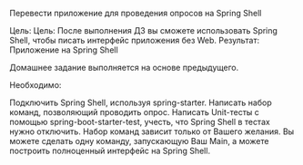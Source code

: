 Перевести приложение для проведения опросов на Spring Shell

Цель:
Цель: После выполнения ДЗ вы сможете использовать Spring Shell, чтобы писать интерфейс приложения без Web. Результат: Приложение на Spring Shell

Домашнее задание выполняется на основе предыдущего.

Необходимо:

Подключить Spring Shell, используя spring-starter.
Написать набор команд, позволяющий проводить опрос.
Написать Unit-тесты с помощью spring-boot-starter-test, учесть, что Spring Shell в тестах нужно отключить.
Набор команд зависит только от Вашего желания. Вы можете сделать одну команду, запускающую Ваш Main, а можете построить полноценный интерфейс на Spring Shell.